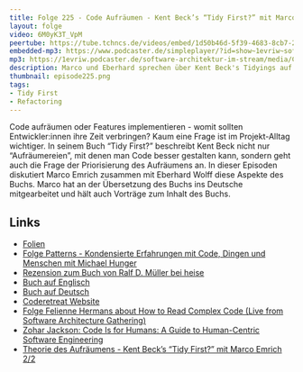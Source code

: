 ```yaml
---
title: Folge 225 - Code Aufräumen - Kent Beck’s “Tidy First?” mit Marco Emrich 1/2
layout: folge
video: 6M0yK3T_VpM
peertube: https://tube.tchncs.de/videos/embed/1d50b46d-5f39-4683-8cb7-26b55f890ba4
embedded-mp3: https://www.podcaster.de/simpleplayer/?id=show~1evriw~software-architektur-im-stream~pod-055d9780bd58bd8f2de62375b4&v=1722001888
mp3: https://1evriw.podcaster.de/software-architektur-im-stream/media/Code_Aufraeumen_-_Kent_Becks_Tidy_First_mit_Marco_Emrich_1.mp3
description: Marco und Eberhard sprechen über Kent Beck's Tidyings auf Code-Ebene - leichtgewichtige Refactorings
thumbnail: episode225.png
tags:
- Tidy First
- Refactoring
---
```


Code aufräumen oder Features implementieren - womit sollten
Entwickler:innen ihre Zeit verbringen? Kaum eine Frage ist im
Projekt-Alltag wichtiger. In seinem Buch “Tidy First?” beschreibt Kent
Beck nicht nur “Aufräumereien”, mit denen man Code besser gestalten
kann, sondern geht auch die Frage der Priorisierung des Aufräumens
an. In dieser Episoden diskutiert Marco Emrich zusammen mit Eberhard
Wolff diese Aspekte des Buchs. Marco hat an der Übersetzung des Buchs
ins Deutsche mitgearbeitet und hält auch Vorträge zum Inhalt des
Buchs.

## Links

* [Folien](/sketchnotes/episode225-slides.pdf)
* [Folge Patterns - Kondensierte Erfahrungen mit Code, Dingen und Menschen
  mit Michael Hunger](/2020/12/18/folge033.html)
* [Rezension zum Buch von Ralf D. Müller bei
  heise](https://www.heise.de/hintergrund/Buchbesprechung-Tidy-First-9763338.html)
* [Buch auf Englisch](https://amzn.to/4digzAh)
* [Buch auf Deutsch](https://amzn.to/3WicaGJ)
* [Coderetreat Website](https://www.coderetreat.org/)
* [Folge Felienne Hermans about How to Read Complex Code (Live from Software Architecture Gathering)](https://software-architektur.tv/2021/10/13/epsiode81.html)
* [Zohar Jackson: Code Is for Humans: A Guide to Human-Centric
  Software Engineering](https://amzn.to/3LFBeCB)
* [Theorie des Aufräumens - Kent Beck’s “Tidy First?” mit Marco Emrich 2/2](/2024/08/02/episode226.html)
